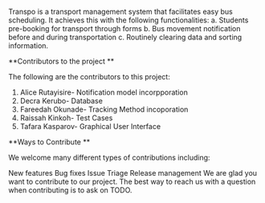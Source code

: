 Transpo is a transport management system that facilitates easy bus scheduling.
It achieves this with the following functionalities:
a. Students pre-booking for transport through forms
b. Bus movement notification before and during transportation
c. Routinely clearing data and sorting information.

**Contributors to the project
**

The following are the contributors to this project:
1. Alice Rutayisire- Notification model incorpporation
2. Decra Kerubo- Database 
3. Fareedah Okunade- Tracking Method incoporation
4. Raissah Kinkoh- Test Cases
5. Tafara Kasparov- Graphical User Interface

**Ways to Contribute
**

We welcome many different types of contributions including:

New features
Bug fixes
Issue Triage
Release management
We are glad you want to contribute to our project.
The best way to reach us with a question when contributing is to ask on TODO.









